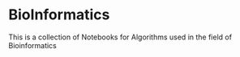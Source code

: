 # BioInformatics
This is a collection of Notebooks for Algorithms used in the field of Bioinformatics
